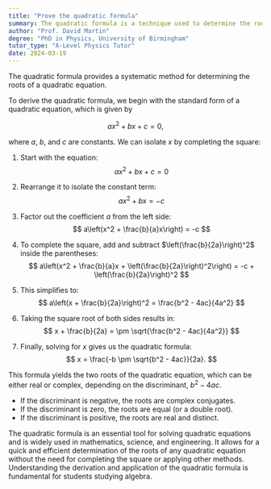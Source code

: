```yaml
---
title: "Prove the quadratic formula"
summary: The quadratic formula is a technique used to determine the roots of a quadratic equation, providing solutions for equations in the standard form $ax^2 + bx + c = 0$.
author: "Prof. David Martin"
degree: "PhD in Physics, University of Birmingham"
tutor_type: "A-Level Physics Tutor"
date: 2024-03-19
---
```


The quadratic formula provides a systematic method for determining the roots of a quadratic equation.

To derive the quadratic formula, we begin with the standard form of a quadratic equation, which is given by 

$$
ax^2 + bx + c = 0,
$$ 

where $a$, $b$, and $c$ are constants. We can isolate $x$ by completing the square:

1. Start with the equation:
   $$
   ax^2 + bx + c = 0
   $$
   
2. Rearrange it to isolate the constant term:
   $$
   ax^2 + bx = -c
   $$
   
3. Factor out the coefficient $a$ from the left side:
   $$
   a\left(x^2 + \frac{b}{a}x\right) = -c
   $$

4. To complete the square, add and subtract $\left(\frac{b}{2a}\right)^2$ inside the parentheses:
   $$
   a\left(x^2 + \frac{b}{a}x + \left(\frac{b}{2a}\right)^2\right) = -c + \left(\frac{b}{2a}\right)^2
   $$

5. This simplifies to:
   $$
   a\left(x + \frac{b}{2a}\right)^2 = \frac{b^2 - 4ac}{4a^2}
   $$

6. Taking the square root of both sides results in:
   $$
   x + \frac{b}{2a} = \pm \sqrt{\frac{b^2 - 4ac}{4a^2}}
   $$

7. Finally, solving for $x$ gives us the quadratic formula:
   $$
   x = \frac{-b \pm \sqrt{b^2 - 4ac}}{2a}.
   $$

This formula yields the two roots of the quadratic equation, which can be either real or complex, depending on the discriminant, $b^2 - 4ac$. 

- If the discriminant is negative, the roots are complex conjugates.
- If the discriminant is zero, the roots are equal (or a double root).
- If the discriminant is positive, the roots are real and distinct.

The quadratic formula is an essential tool for solving quadratic equations and is widely used in mathematics, science, and engineering. It allows for a quick and efficient determination of the roots of any quadratic equation without the need for completing the square or applying other methods. Understanding the derivation and application of the quadratic formula is fundamental for students studying algebra.
    